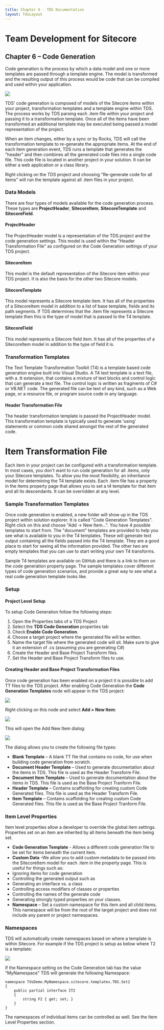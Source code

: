 ```yaml
---
title: Chapter 6 - TDS Documentation
layout: TdsLayout
---
```

# Team Development for Sitecore

## Chapter 6 – Code Generation

Code generation is the process by which a data model and one or more templates are passed through a template engine. The model is transformed and the resulting output of this process would be code that can be compiled and used within your application.

![](/Images/Tds/chapter6-codegenprocess.png)

TDS' code generation is composed of models of the Sitecore items within your project, transformation templates and a template engine within TDS. The process works by TDS parsing each .item file within your project and passing it to a transformation template. Once all of the items have been transformed an additional template may be executed being passed a model representation of the project.

When an item changes, either by a sync or by Rocks, TDS will call the transformation template to re-generate the appropriate items. At the end of each item generation event, TDS runs a template that generates the "header" and then combines all the generated code files into a single code file. This code file is located in another project in your solution. It can be either a web application or a class library.

Right clicking on the TDS project and choosing "Re-generate code for all items" will run the template against all .item files in your project.

### Data Models

There are four types of models available for the code generation process. These types are **ProjectHeader**, **SitecoreItem**, **SitecoreTemplate** and **SitecoreField**.

#### ProjectHeader

The ProjectHeader model is a representation of the TDS project and the code generation settings. This model is used within the "Header Transformation File" as configured on the Code Generation settings of your TDS project.

#### SitecoreItem

This model is the default representation of the Sitecore item within your TDS project. It is also the basis for the other two Sitecore models.

#### SitecoreTemplate

This model represents a Sitecore template item. It has all of the properties of a SitecoreItem model in addition to a list of base template, fields and its path segments. If TDS determines that the .item file represents a Sitecore template then this is the type of model that is passed to the T4 template.

#### SitecoreField

This model represents a Sitecore field item. It has all of the properties of a SitecoreItem model in addition to the type of field it is.

### Transformation Templates

The Text Template Transformation Toolkit (T4) is a template based code generation engine built into Visual Studio. A T4 text template is a text file, with a .tt extension, that contains a mixture of text blocks and control logic that can generate a text file. The control logic is written as fragments of C# or VB.NET code. The generated file can be text of any kind, such as a Web page, or a resource file, or program source code in any language.

#### Header Transformation File

The header transformation template is passed the ProjectHeader model. This transformation template is typically used to generate ‘using' statements or common code shared amongst the rest of the generated code.

# Item Transformation File

Each item in your project can be configured with a transformation template. In most cases, you don't want to run code generation for all .items, only your Sitecore templates. To allow you the most flexibility, an inheritance model for determining the T4 template exists. Each .item file has a property in the items property page that allows you to set a t4 template for that item and all its descendants. It can be overridden at any level.

### Sample Transformation Templates

Once code generation is enabled, a new folder will show up in the TDS project within solution explorer. It is called "Code Generation Templates". Right click on this and choose "Add -> New Item…". You have 4 possible templates to start from. The "document" templates are provided to help you see what is available to you in the T4 templates. These will generate text output containing all the fields passed into the T4 template. They are a good place to start for seeing all the information provided. The other two are empty templates that you can use to start writing your own T4 transforms.

Sample T4 templates are available on GitHub and there is a link to them on the code generation property page. The sample templates cover different types of code generation scenarios, and provide a great way to see what a real code generation template looks like.

### Setup

#### Project Level Setup

To setup Code Generation follow the following steps:
1.	Open the Properties tabs of a TDS Project
2.	Select the **TDS Code Generation** properties tab
3.	Check **Enable Code Generation**.
4.	Choose a target project where the generated file will be written.
5.	Name the target file where the generated code will sit. Make sure to give it an extension of .cs (assuming you are generating C#)
6.	Create the Header and Base Project Transform files.
7.	Set the Header and Base Project Transform files to use.

#### Creating Header and Base Project Transformation Files

Once code generation has been enabled on a project it is possible to add TT files to the TDS project. After enabling Code Generation the **Code Generation Templates** node will appear in the TDS  project:


![](/Images/Tds/chapter6-codegennode.png)

Right clicking on this node and select **Add > New Item**:

![](/Images/Tds/chapter6-codegennewitem.png)

This will open the Add New Item  dialog:

![](/Images/Tds/chapter6-codegendialog.png)

The dialog allows you to create the following file types:

* **Blank Template** – A blank TT file that contains no code, for use when building code generation from scratch.
* **Document Header Template** – Used to generate documentation about the items in TDS. This file is used as the Header Transform File.
* **Document Item Template** – Used to generate documentation about the items in TDS. This file is used as the Base Project Tranform File.
* **Header Template** – Contains scaffolding for creating custom Code Generated files. This file is used as the Header Transform File.
* **Item Template** – Contains scaffolding for creating custom Code Generated files. This file is used as the Base Project Tranform File.

### Item Level Properties

Item level properties allow a developer to override the global item settings. Properties set on an item are inherited by all items beneath the item being set.

* **Code Generation Template** - Allows a different code generation file to be set for items beneath the current item.
* **Custom Data** -We allow you to add custom metadata to be passed into the SitecoreItem model for each .item in the property page. This is useful for things such as:
 *  Ignoring items for code generation
 *  Controlling the generated output such as
  *  Generating an interface vs. a class
  *  Controlling access modifiers of classes or properties
  *  Controlling the names of the generate code
  *  Generating strongly typed properties on your classes.
* **Namespace** – Set a custom namespace for this item and all child items. This namespace will be from the root of the target project and does not include any parent or project namespaces.

### Namespaces

TDS will automatically create namespaces based on where a template is within Sitecore. For example if the TDS project is setup as below where T2 is a template:

![](/Images/Tds/chapter6-codegenname.png)

If the Namespace setting on the Code Generation tab has the value "MyNamespace" TDS will generate the following Namespace:

	namespace TdsDemo.MyNamespace.sitecore.templates.TDS.Set2
	{
	    public partial interface IT2                    
	    {
	        string F2 { get; set; }
	    }
	}

The namespaces of individual items can be controlled as well. See the Item Level Properties section.

